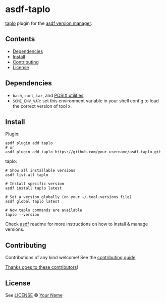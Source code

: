 # asdf-taplo

[taplo](https://github.com/tamasfe/taplo) plugin for the [asdf version manager](https://asdf-vm.com).

## Contents

- [Dependencies](#dependencies)
- [Install](#install)
- [Contributing](#contributing)
- [License](#license)

## Dependencies

- `bash`, `curl`, `tar`, and [POSIX utilities](https://pubs.opengroup.org/onlinepubs/9699919799/idx/utilities.html).
- `SOME_ENV_VAR`: set this environment variable in your shell config to load the correct version of tool x.

## Install

Plugin:

```shell
asdf plugin add taplo
# or
asdf plugin add taplo https://github.com/your-username/asdf-taplo.git
```

taplo:

```shell
# Show all installable versions
asdf list-all taplo

# Install specific version
asdf install taplo latest

# Set a version globally (on your ~/.tool-versions file)
asdf global taplo latest

# Now taplo commands are available
taplo --version
```

Check [asdf](https://github.com/asdf-vm/asdf) readme for more instructions on how to
install & manage versions.

## Contributing

Contributions of any kind welcome! See the [contributing guide](contributing.md).

[Thanks goes to these contributors](https://github.com/your-username/asdf-taplo/graphs/contributors)!

## License

See [LICENSE](LICENSE) © [Your Name](https://github.com/your-username/)
